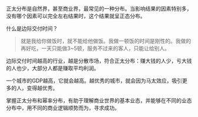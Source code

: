 正太分布是自然界，甚至商业界，最常见的一种分布。当影响结果的因素特别多，没有哪个因素可以完全左右结果时，这个结果就呈正态分布。

什么是边际交付时间？
> 就是我给你做饭时，就不能给他做饭。我做一顿饭的时间是刚性的。我做的再好吃，一天只能做3~5顿，服务不过来的客人，只能让给别人。

边际交付时间越高的行业，越是分散市场，符合正太分布：赚大钱的人少，亏大钱的人也少，大部分人都是赚取平均利润。

一个城市的GDP越高，它就会越高。越优秀的城市，就会因为马太效应，吸引更多的人，变得越优秀。

掌握正太分布和幂率分布，有助于理解商业世界的基本业态，并能够在不同的业态分布中，用不同的商业逻辑顺势而为，寻求成功。


